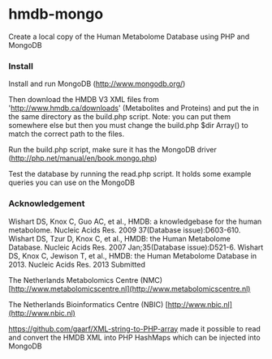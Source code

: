 hmdb-mongo
==========

Create a local copy of the Human Metabolome Database using PHP and MongoDB

### Install

Install and run MongoDB (http://www.mongodb.org/)

Then download the HMDB V3 XML files from 'http://www.hmdb.ca/downloads' (Metabolites and Proteins) and put the in the same directory as the build.php script.
Note: you can put them somewhere else but then you must change the build.php $dir Array() to match the correct path to the files.

Run the build.php script, make sure it has the MongoDB driver (http://php.net/manual/en/book.mongo.php)

Test the database by running the read.php script. It holds some example queries you can use on the MongoDB


### Acknowledgement

Wishart DS, Knox C, Guo AC, et al., HMDB: a knowledgebase for the human metabolome. Nucleic Acids Res. 2009 37(Database issue):D603-610.
Wishart DS, Tzur D, Knox C, et al., HMDB: the Human Metabolome Database. Nucleic Acids Res. 2007 Jan;35(Database issue):D521-6.
Wishart DS, Knox C, Jewison T, et al., HMDB: the Human Metabolome Database in 2013. Nucleic Acids Res. 2013 Submitted

The Netherlands Metabolomics Centre (NMC) [http://www.metabolomicscentre.nl](http://www.metabolomicscentre.nl)

The Netherlands Bioinformatics Centre (NBIC) [http://www.nbic.nl](http://www.nbic.nl)

https://github.com/gaarf/XML-string-to-PHP-array made it possible to read and convert the HMDB XML into PHP HashMaps which can be injected into MongoDB
